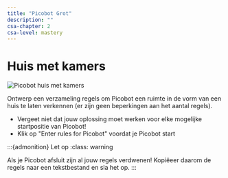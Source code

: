 ```yaml
---
title: "Picobot Grot"
description: ""
csa-chapter: 2
csa-level: mastery
---
```


# Huis met kamers

![Picobot huis met kamers](../images/picobot/picobotExCr.png)

Ontwerp een verzameling regels om Picobot een ruimte in de vorm van een huis te laten verkennen (er zijn geen beperkingen aan het aantal regels).

- Vergeet niet dat jouw oplossing moet werken voor elke mogelijke startpositie van Picobot!
- Klik op "Enter rules for Picobot" voordat je Picobot start

:::{admonition} Let op
:class: warning

Als je Picobot afsluit zijn al jouw regels verdwenen! Kopiëeer daarom de regels naar een tekstbestand en sla het op.
:::

